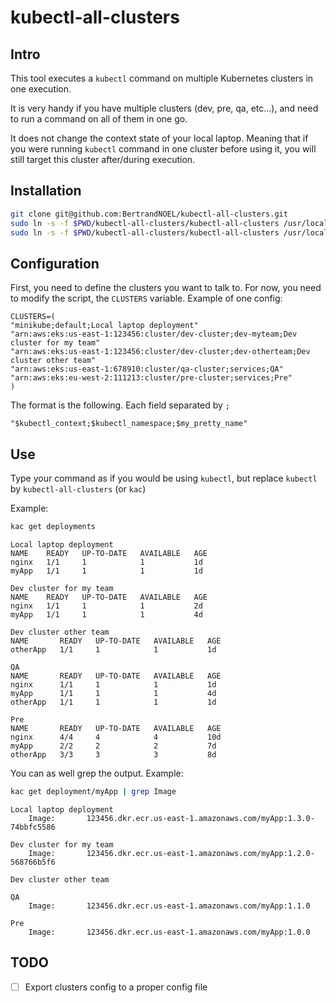 # kubectl-all-clusters

## Intro

This tool executes a `kubectl` command on multiple Kubernetes clusters in one execution.

It is very handy if you have multiple clusters (dev, pre, qa, etc...), and need to run a command on all of them in one go.

It does not change the context state of your local laptop. Meaning that if you were running `kubectl` command in one cluster before using it, you will still target this cluster after/during execution.

## Installation

```bash
git clone git@github.com:BertrandNOEL/kubectl-all-clusters.git
sudo ln -s -f $PWD/kubectl-all-clusters/kubectl-all-clusters /usr/local/bin/kubectl-all-clusters
sudo ln -s -f $PWD/kubectl-all-clusters/kubectl-all-clusters /usr/local/bin/kac
```

## Configuration

First, you need to define the clusters you want to talk to. For now, you need to modify the script, the `CLUSTERS` variable. Example of one config:
```
CLUSTERS=(
"minikube;default;Local laptop deployment"
"arn:aws:eks:us-east-1:123456:cluster/dev-cluster;dev-myteam;Dev cluster for my team"
"arn:aws:eks:us-east-1:123456:cluster/dev-cluster;dev-otherteam;Dev cluster other team"
"arn:aws:eks:us-east-1:678910:cluster/qa-cluster;services;QA"
"arn:aws:eks:eu-west-2:111213:cluster/pre-cluster;services;Pre"
)
```
The format is the following. Each field separated by `;`
```
"$kubectl_context;$kubectl_namespace;$my_pretty_name"
```

## Use

Type your command as if you would be using `kubectl`, but replace `kubectl` by `kubectl-all-clusters` (or `kac`)

Example:
```bash
kac get deployments
```

```
Local laptop deployment
NAME    READY   UP-TO-DATE   AVAILABLE   AGE
nginx   1/1     1            1           1d
myApp   1/1     1            1           1d

Dev cluster for my team
NAME    READY   UP-TO-DATE   AVAILABLE   AGE
nginx   1/1     1            1           2d
myApp   1/1     1            1           4d

Dev cluster other team
NAME       READY   UP-TO-DATE   AVAILABLE   AGE
otherApp   1/1     1            1           1d

QA
NAME       READY   UP-TO-DATE   AVAILABLE   AGE
nginx      1/1     1            1           1d
myApp      1/1     1            1           4d
otherApp   1/1     1            1           1d

Pre
NAME       READY   UP-TO-DATE   AVAILABLE   AGE
nginx      4/4     4            4           10d
myApp      2/2     2            2           7d
otherApp   3/3     3            3           8d
```

You can as well grep the output. Example:
```bash
kac get deployment/myApp | grep Image
```

```
Local laptop deployment
    Image:       123456.dkr.ecr.us-east-1.amazonaws.com/myApp:1.3.0-74bbfc5586

Dev cluster for my team
    Image:       123456.dkr.ecr.us-east-1.amazonaws.com/myApp:1.2.0-568766b5f6

Dev cluster other team

QA
    Image:       123456.dkr.ecr.us-east-1.amazonaws.com/myApp:1.1.0

Pre
    Image:       123456.dkr.ecr.us-east-1.amazonaws.com/myApp:1.0.0
```

## TODO

- [ ] Export clusters config to a proper config file
